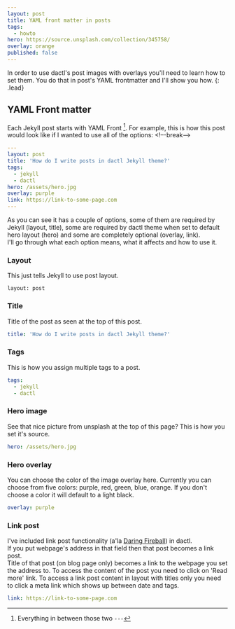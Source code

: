 ```yaml
---
layout: post
title: YAML front matter in posts
tags:
  - howto
hero: https://source.unsplash.com/collection/345758/
overlay: orange
published: false
---
```


In order to use dactl's post images with overlays you'll need to learn how to set them. You do that in post's YAML frontmatter and I'll show you how.
{: .lead}

## YAML Front matter
Each Jekyll post starts with YAML Front [^1]. For example, this is how this post would look like if I wanted to use all of the options:
<!–-break-–>

~~~yaml
---
layout: post
title: 'How do I write posts in dactl Jekyll theme?'
tags:
  - jekyll
  - dactl
hero: /assets/hero.jpg
overlay: purple
link: https://link-to-some-page.com
---
~~~

As you can see it has a couple of options, some of them are required by Jekyll (layout, title), some are required by dactl theme when set to default hero layout (hero) and some are completely optional (overlay, link).  
I'll go through what each option means, what it affects and how to use it.

### Layout
This just tells Jekyll to use post layout.
~~~
layout: post
~~~

### Title
Title of the post as seen at the top of this post.
```yaml
title: 'How do I write posts in dactl Jekyll theme?'
```

### Tags
This is how you assign multiple tags to a post.
```yaml
tags:
  - jekyll
  - dactl
```

### Hero image
See that nice picture from unsplash at the top of this page? This is how you set it's source.
```yaml
hero: /assets/hero.jpg
```

### Hero overlay
You can choose the color of the image overlay here.
Currently you can choose from five colors: purple, red, green, blue, orange.
If you don't choose a color it will default to a light black.
```yaml
overlay: purple
```

### Link post
I've included link post functionality (a'la [Daring Fireball](http://daringfireball.net/)) in dactl.  
If you put webpage's address in that field then that post becomes a link post.  
Title of that post (on blog page only) becomes a link to the webpage you set the address to. To access the content of the post you need to click on 'Read more' link. To access a link post content in layout with titles only you need to click a meta link which shows up between date and tags.
```yaml
link: https://link-to-some-page.com
```

[^1]: Everything in between those two `---`
